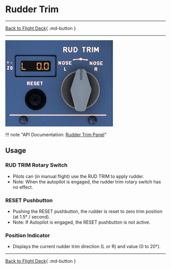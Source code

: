 # Rudder Trim

---

[Back to Flight Deck](../index.md){ .md-button }

---

![Rudder Trim Panel](../../../assets/a32nx-briefing/pedestal/Rudder-trim-Panel.jpg "Rudder Trim Panel")

!!! note "API Documentation: [Rudder Trim Panel](../../../../../aircraft/a32nx/a32nx-api/a32nx-flightdeck-api.md#rudder-trim)"

## Usage

###  RUD TRIM Rotary Switch

- Pilots can (in manual flight) use the RUD TRIM to apply rudder.
- Note: When the autopilot is engaged, the rudder trim rotary switch has no effect.

### RESET Pushbutton

- Pushing the RESET pushbutton, the rudder is reset to zero trim position (at 1.5° / second).
- Note: If Autopilot is engaged, the RESET pushbutton is not active.

### Position Indicator

- Displays the current rudder trim direction (L or R) and value (0 to 20°).

---

[Back to Flight Deck](../index.md){ .md-button }



